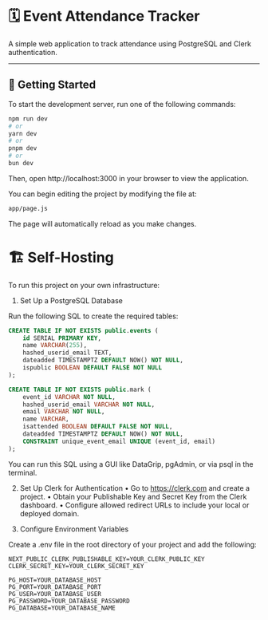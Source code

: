 # 🗓️ Event Attendance Tracker

A simple web application to track attendance using PostgreSQL and Clerk authentication.

---

## 🚀 Getting Started

To start the development server, run one of the following commands:

```bash
npm run dev
# or
yarn dev
# or
pnpm dev
# or
bun dev
```
Then, open http://localhost:3000 in your browser to view the application.

You can begin editing the project by modifying the file at:
```bash
app/page.js
```
The page will automatically reload as you make changes.


# 🏗️ Self-Hosting

To run this project on your own infrastructure:

1. Set Up a PostgreSQL Database

Run the following SQL to create the required tables:
```sql
CREATE TABLE IF NOT EXISTS public.events (
    id SERIAL PRIMARY KEY,
    name VARCHAR(255),
    hashed_userid_email TEXT,
    dateadded TIMESTAMPTZ DEFAULT NOW() NOT NULL,
    ispublic BOOLEAN DEFAULT FALSE NOT NULL
);

CREATE TABLE IF NOT EXISTS public.mark (
    event_id VARCHAR NOT NULL,
    hashed_userid_email VARCHAR NOT NULL,
    email VARCHAR NOT NULL,
    name VARCHAR,
    isattended BOOLEAN DEFAULT FALSE NOT NULL,
    dateadded TIMESTAMPTZ DEFAULT NOW() NOT NULL,
    CONSTRAINT unique_event_email UNIQUE (event_id, email)
);
```
You can run this SQL using a GUI like DataGrip, pgAdmin, or via psql in the terminal.

2. Set Up Clerk for Authentication
	•	Go to https://clerk.com and create a project.
	•	Obtain your Publishable Key and Secret Key from the Clerk dashboard.
	•	Configure allowed redirect URLs to include your local or deployed domain.

3. Configure Environment Variables

Create a .env file in the root directory of your project and add the following:

```env
NEXT_PUBLIC_CLERK_PUBLISHABLE_KEY=YOUR_CLERK_PUBLIC_KEY
CLERK_SECRET_KEY=YOUR_CLERK_SECRET_KEY

PG_HOST=YOUR_DATABASE_HOST
PG_PORT=YOUR_DATABASE_PORT
PG_USER=YOUR_DATABASE_USER
PG_PASSWORD=YOUR_DATABASE_PASSWORD
PG_DATABASE=YOUR_DATABASE_NAME
```

